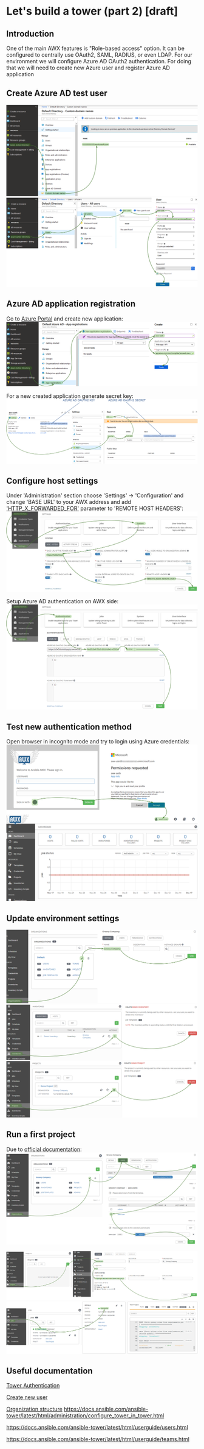 # Let's build a tower (part 2) [draft]
## Introduction

One of the main AWX features is "Role-based access" option. It can be configured to centrally use OAuth2, SAML, RADIUS, or even LDAP. For our environment we will configure Azure AD OAuth2 authentication. For doing that we will need to create new Azure user and register Azure AD application

## Create Azure AD test user

![Azure domain name](/images/ansible-tower/find_aad_domain.png)
![New Azure AD user](/images/ansible-tower/new_aad_user.png)

## Azure AD application registration

Go to [Azure Portal](https://portal.azure.com/) and create new application:
![Azure AD app registration](/images/ansible-tower/aad_app_reg.png)

For a new created application generate secret key:
![Azure AD app secret](/images/ansible-tower/aad_oauth2.png)

## Configure host settings

Under 'Administration' section choose 'Settings' -> 'Configuration' and change 'BASE URL' to your AWX address and add ['HTTP_X_FORWARDED_FOR'](https://docs.ansible.com/ansible-tower/latest/html/administration/proxy-support.html#configure-known-proxies) parameter to 'REMOTE HOST HEADERS':
![System configuration](/images/ansible-tower/system_config.png)

Setup Azure AD authentication on AWX side:
![AWX Azure Authentication](/images/ansible-tower/aad_auth_conf.png)

## Test new authentication method
Open browser in incognito mode and try to login using Azure credentials:
![AWX Azure login](/images/ansible-tower/aad_login.png)

## Update environment settings

![AWX configuration](/images/ansible-tower/cleanup_00.png)
![AWX configuration](/images/ansible-tower/cleanup_01.png)
![AWX configuration](/images/ansible-tower/cleanup_02.png)

## Run a first project
Due to [official documentation](https://docs.ansible.com/ansible-tower/2.4.1/html/quickstart/create_project.html):
![AWX assign user to an organisation](/images/ansible-tower/grant_user_rights.png)

![New project creation](/images/ansible-tower/initial_project.png)
![Job execution results](/images/ansible-tower/init_run_result.png)

## Useful documentation
[Tower Authentication](https://docs.ansible.com/ansible-tower/latest/html/administration/configure_tower_in_tower.html)

[Create new user](https://docs.ansible.com/ansible-tower/latest/html/userguide/users.html)

[Organization structure](https://docs.ansible.com/ansible-tower/latest/html/userguide/organizations.html)
https://docs.ansible.com/ansible-tower/latest/html/administration/configure_tower_in_tower.html

https://docs.ansible.com/ansible-tower/latest/html/userguide/users.html

https://docs.ansible.com/ansible-tower/latest/html/userguide/teams.html
